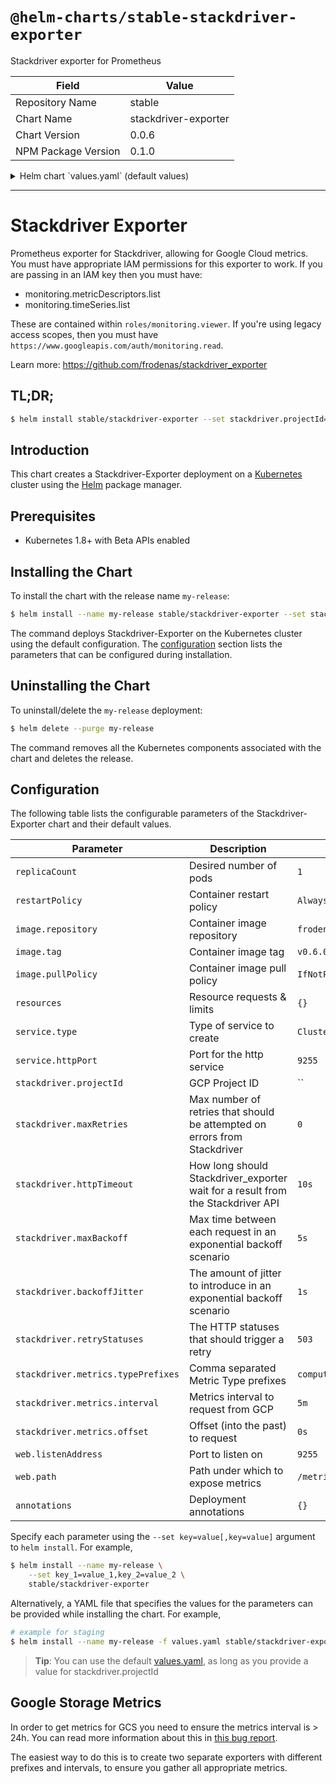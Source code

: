 # `@helm-charts/stable-stackdriver-exporter`

Stackdriver exporter for Prometheus

| Field               | Value                |
| ------------------- | -------------------- |
| Repository Name     | stable               |
| Chart Name          | stackdriver-exporter |
| Chart Version       | 0.0.6                |
| NPM Package Version | 0.1.0                |

<details>

<summary>Helm chart `values.yaml` (default values)</summary>

```yaml
# Number of exporters to run
replicaCount: 1

# Restart policy for container
restartPolicy: Always

image:
  repository: frodenas/stackdriver-exporter
  tag: v0.6.0
  pullPolicy: IfNotPresent

resources:
  {}
  # requests:
  #   cpu: 100m
  #   memory: 128Mi
  # limits:
  #   cpu: 100m
  #   memory: 128Mi

service:
  type: ClusterIP
  httpPort: 9255
  annotations: {}

stackdriver:
  # The Google Project ID to gather metrics for
  projectId: 'FALSE'
  # Max number of retries that should be attempted on 503 errors from Stackdriver
  maxRetries: 0
  # How long should Stackdriver_exporter wait for a result from the Stackdriver API
  httpTimeout: 10s
  # Max time between each request in an exp backoff scenario
  maxBackoff: 5s
  # The amount of jitter to introduce in an exp backoff scenario
  backoffJitter: 1s
  # The HTTP statuses that should trigger a retry
  retryStatuses: 503
  metrics:
    # The prefixes to gather metrics for, we default to just CPU metrics.
    typePrefixes: 'compute.googleapis.com/instance/cpu'
    # The frequency to request
    interval: '5m'
    # How far into the past to offset
    offset: '0s'

web:
  # Port to listen on
  listenAddress: ':9255'
  # Path under which to expose metrics.
  path: /metrics

annotations: {}
```

</details>

---

# Stackdriver Exporter

Prometheus exporter for Stackdriver, allowing for Google Cloud metrics. You
must have appropriate IAM permissions for this exporter to work. If you
are passing in an IAM key then you must have:

- monitoring.metricDescriptors.list
- monitoring.timeSeries.list

These are contained within `roles/monitoring.viewer`. If you're using legacy
access scopes, then you must have
`https://www.googleapis.com/auth/monitoring.read`.

Learn more: https://github.com/frodenas/stackdriver_exporter

## TL;DR;

```bash
$ helm install stable/stackdriver-exporter --set stackdriver.projectId=google-project-name
```

## Introduction

This chart creates a Stackdriver-Exporter deployment on a
[Kubernetes](http://kubernetes.io) cluster using the [Helm](https://helm.sh)
package manager.

## Prerequisites

- Kubernetes 1.8+ with Beta APIs enabled

## Installing the Chart

To install the chart with the release name `my-release`:

```bash
$ helm install --name my-release stable/stackdriver-exporter --set stackdriver.projectId=google-project-name
```

The command deploys Stackdriver-Exporter on the Kubernetes cluster using the
default configuration. The [configuration](#configuration) section lists the
parameters that can be configured during installation.

## Uninstalling the Chart

To uninstall/delete the `my-release` deployment:

```bash
$ helm delete --purge my-release
```

The command removes all the Kubernetes components associated with the chart and
deletes the release.

## Configuration

The following table lists the configurable parameters of the
Stackdriver-Exporter chart and their default values.

| Parameter                          | Description                                                                     | Default                               |
| ---------------------------------- | ------------------------------------------------------------------------------- | ------------------------------------- |
| `replicaCount`                     | Desired number of pods                                                          | `1`                                   |
| `restartPolicy`                    | Container restart policy                                                        | `Always`                              |
| `image.repository`                 | Container image repository                                                      | `frodenas/stackdriver-exporter`       |
| `image.tag`                        | Container image tag                                                             | `v0.6.0`                              |
| `image.pullPolicy`                 | Container image pull policy                                                     | `IfNotPresent`                        |
| `resources`                        | Resource requests & limits                                                      | `{}`                                  |
| `service.type`                     | Type of service to create                                                       | `ClusterIP`                           |
| `service.httpPort`                 | Port for the http service                                                       | `9255`                                |
| `stackdriver.projectId`            | GCP Project ID                                                                  | ``                                    |
| `stackdriver.maxRetries`           | Max number of retries that should be attempted on errors from Stackdriver       | `0`                                   |
| `stackdriver.httpTimeout`          | How long should Stackdriver_exporter wait for a result from the Stackdriver API | `10s`                                 |
| `stackdriver.maxBackoff`           | Max time between each request in an exponential backoff scenario                | `5s`                                  |
| `stackdriver.backoffJitter`        | The amount of jitter to introduce in an exponential backoff scenario            | `1s`                                  |
| `stackdriver.retryStatuses`        | The HTTP statuses that should trigger a retry                                   | `503`                                 |
| `stackdriver.metrics.typePrefixes` | Comma separated Metric Type prefixes                                            | `compute.googleapis.com/instance/cpu` |
| `stackdriver.metrics.interval`     | Metrics interval to request from GCP                                            | `5m`                                  |
| `stackdriver.metrics.offset`       | Offset (into the past) to request                                               | `0s`                                  |
| `web.listenAddress`                | Port to listen on                                                               | `9255`                                |
| `web.path`                         | Path under which to expose metrics                                              | `/metrics`                            |
| `annotations`                      | Deployment annotations                                                          | `{}`                                  |

Specify each parameter using the `--set key=value[,key=value]` argument to
`helm install`. For example,

```bash
$ helm install --name my-release \
    --set key_1=value_1,key_2=value_2 \
    stable/stackdriver-exporter
```

Alternatively, a YAML file that specifies the values for the parameters can be
provided while installing the chart. For example,

```bash
# example for staging
$ helm install --name my-release -f values.yaml stable/stackdriver-exporter
```

> **Tip**: You can use the default [values.yaml](values.yaml), as long as you provide a value for stackdriver.projectId

## Google Storage Metrics

In order to get metrics for GCS you need to ensure the metrics interval is >
24h. You can read more information about this in [this bug
report](https://github.com/frodenas/stackdriver_exporter/issues/14).

The easiest way to do this is to create two separate exporters with different
prefixes and intervals, to ensure you gather all appropriate metrics.

